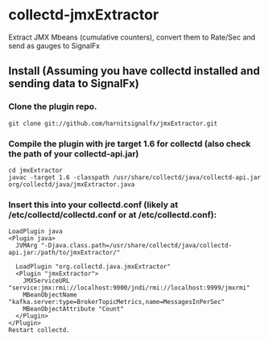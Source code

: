 # collectd-jmxExtractor
Extract JMX Mbeans (cumulative counters), convert them to Rate/Sec and send as gauges to SignalFx

## Install (Assuming you have collectd installed and sending data to SignalFx)

### Clone the plugin repo.
```
git clone git://github.com/harnitsignalfx/jmxExtractor.git
```

### Compile the plugin with jre target 1.6 for collectd (also check the path of your collectd-api.jar)

```
cd jmxExtractor
javac -target 1.6 -classpath /usr/share/collectd/java/collectd-api.jar org/collectd/java/jmxExtractor.java
```

### Insert this into your collectd.conf (likely at /etc/collectd/collectd.conf or at /etc/collectd.conf):

```
LoadPlugin java
<Plugin java>
  JVMArg "-Djava.class.path=/usr/share/collectd/java/collectd-api.jar:/path/to/jmxExtractor/"

  LoadPlugin "org.collectd.java.jmxExtractor"
  <Plugin "jmxExtractor">
    JMXServiceURL "service:jmx:rmi://localhost:9000/jndi/rmi://localhost:9999/jmxrmi"
    MBeanObjectName "kafka.server:type=BrokerTopicMetrics,name=MessagesInPerSec"
    MBeanObjectAttribute "Count"
  </Plugin>
</Plugin>
Restart collectd.
```
